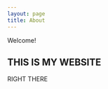 ```yaml
---
layout: page
title: About
---
```


<p class="message">
  Welcome!
</p>

## THIS IS MY WEBSITE

RIGHT THERE


